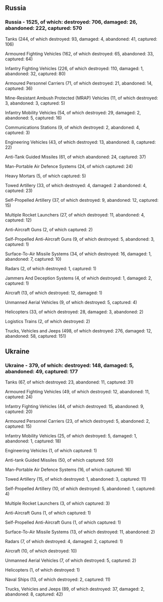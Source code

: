 
 
 ## Russia
 
 ### Russia - 1525, of which: destroyed: 706, damaged: 26, abandoned: 222, captured: 570

 

 

 Tanks (244, of which destroyed: 93, damaged: 4, abandoned: 41, captured: 106)

 Armoured Fighting Vehicles (162, of which destroyed: 65, abandoned: 33, captured: 64)

 Infantry Fighting Vehicles (226, of which destroyed: 110, damaged: 1, abandoned: 32, captured: 80)

 Armoured Personnel Carriers (71, of which destroyed: 21, abandoned: 14, captured: 36)

 Mine-Resistant Ambush Protected (MRAP) Vehicles (11, of which destroyed: 3, abandoned: 3, captured: 5)

 Infantry Mobility Vehicles (54, of which destroyed: 29, damaged: 2, abandoned: 5, captured: 16)

 Communications Stations (9, of which destroyed: 2, abandoned: 4, captured: 3)

 Engineering Vehicles (43, of which destroyed: 13, abandoned: 8, captured: 22)

 Anti-Tank Guided Missiles (61, of which abandoned: 24, captured: 37)

 Man-Portable Air Defence Systems (24, of which captured: 24)

 Heavy Mortars (5, of which captured: 5)

 Towed Artillery (33, of which destroyed: 4, damaged: 2 abandoned: 4, captured: 23)

 Self-Propelled Artillery (37, of which destroyed: 9, abandoned: 12, captured: 15)

 Multiple Rocket Launchers (27, of which destroyed: 11, abandoned: 4, captured: 12)

 Anti-Aircraft Guns (2, of which captured: 2)

 Self-Propelled Anti-Aircraft Guns (9, of which destroyed: 5, abandoned: 3, captured: 1)

 Surface-To-Air Missile Systems (34, of which destroyed: 16, damaged: 1, abandoned: 7, captured: 10)

 Radars (2, of which destroyed: 1, captured: 1)

 Jammers And Deception Systems (4, of which destroyed: 1, damaged: 2, captured: 1)

 Aircraft (13, of which destroyed: 12, damaged: 1)

 Unmanned Aerial Vehicles (9, of which destroyed: 5, captured: 4)

 Helicopters (33, of which destroyed: 28, damaged: 3, abandoned: 2)

 Logistics Trains (2, of which destroyed: 2)

 Trucks, Vehicles and Jeeps (498, of which destroyed: 276, damaged: 12, abandoned: 58, captured: 151)

 
 
 ## Ukraine
 
 ### Ukraine - 379, of which: destroyed: 148, damaged: 5, abandoned: 49, captured: 177

 

 

 Tanks (67, of which destroyed: 23, abandoned: 11, captured: 31)

 Armoured Fighting Vehicles (49, of which destroyed: 12, abandoned: 11, captured: 24)

 Infantry Fighting Vehicles (44, of which destroyed: 15, abandoned: 9, captured: 20)

 Armoured Personnel Carriers (23, of which destroyed: 5, abandoned: 2, captured: 15)

 Infantry Mobility Vehicles (25, of which destroyed: 5, damaged: 1, abandoned: 1, captured: 18)

 Engineering Vehicles (1, of which captured: 1)

 Anti-tank Guided Missiles (50, of which captured: 50)

 Man-Portable Air Defence Systems (16, of which captured: 16)

 Towed Artillery (15, of which destroyed: 1, abandoned: 3, captured: 11)

 Self-Propelled Artillery (10, of which destroyed: 5, abandoned: 1, captured: 4)

 Multiple Rocket Launchers (3, of which captured: 3)

 Anti-Aircraft Guns (1, of which captured: 1)

 Self-Propelled Anti-Aircraft Guns (1, of which captured: 1)

 Surface-To-Air Missile Systems (13, of which destroyed: 11, abandoned: 2)

 

 

 Radars (7, of which destroyed: 4, damaged: 2, captured: 1)

 Aircraft (10, of which destroyed: 10)

 Unmanned Aerial Vehicles (7, of which destroyed: 5, captured: 2)

 Helicopters (1, of which destroyed: 1)

 Naval Ships (13, of which destroyed: 2, captured: 11)

 Trucks, Vehicles and Jeeps (89, of which destroyed: 37, damaged: 2, abandoned: 8, captured: 42)

